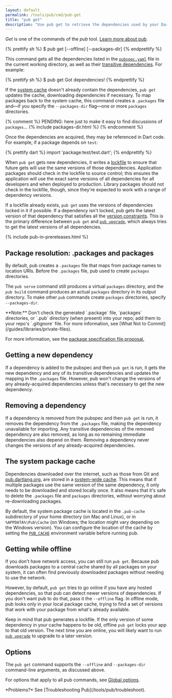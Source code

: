 ```yaml
---
layout: default
permalink: /tools/pub/cmd/pub-get
title: "pub get"
description: "Use pub get to retrieve the dependencies used by your Dart application."
---
```


_Get_ is one of the commands of the _pub_ tool.
[Learn more about pub](/tools/pub).

{% prettify sh %}
$ pub get [--offline] [--packages-dir]
{% endprettify %}

This command gets all the dependencies listed in the
[`pubspec.yaml`](/tools/pub/pubspec) file in the current working
directory, as well as their
[transitive dependencies](/tools/pub/glossary#transitive-dependency).
For example:

{% prettify sh %}
$ pub get
Got dependencies!
{% endprettify %}

If the [system cache](/tools/pub/glossary#system-cache)
doesn't already contain the dependencies, `pub get`
updates the cache,
downloading dependencies if necessary.
To map packages back to the system cache,
this command creates a `.packages` file and—if you specify
the `--packages-dir` flag—one or more
`packages` directories.

{% comment %}
PENDING: here just to make it easy to find discussions of `packages`...
{% include packages-dir.html %}
{% endcomment %}

Once the dependencies are acquired, they may be referenced in Dart code.
For example, if a package depends on `test`:

{% prettify dart %}
import 'package:test/test.dart';
{% endprettify %}

When `pub get` gets new dependencies, it writes a
[lockfile](/tools/pub/glossary#lockfile) to ensure that future
gets will use the same versions of those dependencies.
Application packages should check in the lockfile to source control;
this ensures the application will use the exact same versions
of all dependencies for all developers and when deployed to production.
Library packages should not check in the lockfile, though, since they're
expected to work with a range of dependency versions.

If a lockfile already exists, `pub get` uses the versions of dependencies
locked in it if possible. If a dependency isn't locked, pub gets the
latest version of that dependency that satisfies all the [version
constraints](/tools/pub/glossary#version-constraint).
This is the primary difference between `pub get` and
[`pub upgrade`](/tools/pub/cmd/pub-upgrade), which always tries to
get the latest versions of all dependencies.

{% include pub-in-prereleases.html %}

## Package resolution: .packages and packages

By default, pub creates a `.packages` file
that maps from package names to location URIs.
Before the `.packages` file, pub used to create `packages` directories.

The `pub serve` command still
produces a virtual `packages` directory,
and the `pub build` command produces an actual `packages` directory
in its output directory.
To make other `pub` commands create `packages` directories,
specify `--packages-dir`.

<aside class="alert alert-info" markdown="1">
**Note:** Don't check the generated `.package` file,
`packages` directories, or `.pub` directory (when present)
into your repo;
add them to your repo's `.gitignore` file.
For more information, see
[What Not to Commit](/guides/libraries/private-files).
</aside>

For more information, see the
[package specification file proposal.](https://github.com/lrhn/dep-pkgspec/blob/master/DEP-pkgspec.md#proposal)


## Getting a new dependency

If a dependency is added to the pubspec and then `pub get` is run,
it gets the new dependency and any of its transitive dependencies and
updates the mapping in the `.packages` file.
However, pub won't change the versions of any already-acquired
dependencies unless that's necessary to get the new dependency.


## Removing a dependency

If a dependency is removed from the pubspec and then `pub get` is run,
it removes the dependency from the `.packages` file,
making the dependency unavailable for importing.
Any transitive dependencies of the removed dependency are also removed,
as long as no remaining immediate dependencies also depend on them.
Removing a dependency never changes the versions of any
already-acquired dependencies.


## The system package cache

Dependencies downloaded over the internet, such as those from Git and
[pub.dartlang.org](https://pub.dartlang.org), are stored in a
[system-wide cache](/tools/pub/glossary#system-cache).
This means that if multiple packages use the same version of the
same dependency, it only needs to be
downloaded and stored locally once. It also means that it's safe to delete
the `.packages` file and `packages` directories, without
worrying about re-downloading packages.

By default, the system package cache is located in the `.pub-cache`
subdirectory of your home directory (on Mac and Linux),
or in `%APPDATA%\Pub\Cache` (on Windows;
the location might vary depending on the Windows version).
You can configure the location of the cache by setting the
[`PUB_CACHE`](/tools/pub/installing)
environment variable before running pub.


## Getting while offline

If you don't have network access, you can still run `pub get`.
Because pub downloads packages to a central cache shared by all packages
on your system, it can often find previously downloaded packages
without needing to use the network.

However, by default, `pub get` tries to go online if you
have any hosted dependencies,
so that pub can detect newer versions of dependencies.
If you don't want pub to do that, pass it the `--offline` flag.
In offline mode, pub looks only in your local package cache,
trying to find a set of versions that work with your package from what's already
available.

Keep in mind that pub generates a lockfile. If the
only version of some dependency in your cache happens to be old,
offline `pub get` locks your app to that old version.
The next time you are online, you will likely want to
run [`pub upgrade`](/tools/pub/cmd/pub-upgrade) to upgrade to a later version.


## Options

The `pub get` command supports the `--offline` and `--packages-dir`
command-line arguments, as discussed above.

For options that apply to all pub commands, see
[Global options](/tools/pub/cmd#global-options).

<aside class="alert alert-info" markdown="1">
*Problems?*
See [Troubleshooting Pub](/tools/pub/troubleshoot).
</aside>

